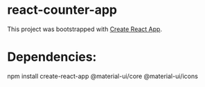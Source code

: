 # react-counter-app
This project was bootstrapped with [Create React App](https://github.com/facebookincubator/create-react-app).

# Dependencies:
npm install create-react-app @material-ui/core @material-ui/icons
